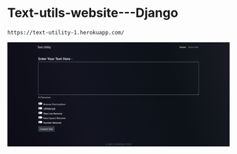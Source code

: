 # Text-utils-website---Django

```bash
https://text-utility-1.herokuapp.com/
```

![](https://github.com/ritikdeswal/Text-utils-website---Django/blob/main/screenshot.png)
